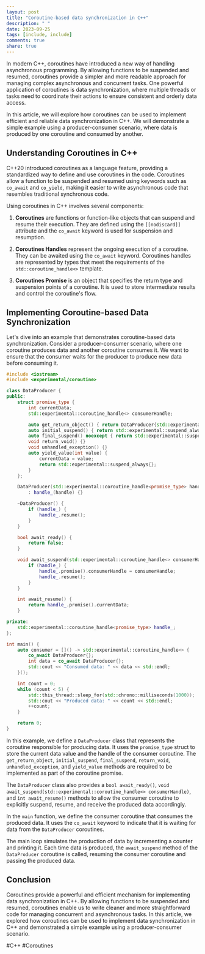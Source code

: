 ```yaml
---
layout: post
title: "Coroutine-based data synchronization in C++"
description: " "
date: 2023-09-25
tags: [include, include]
comments: true
share: true
---
```


In modern C++, coroutines have introduced a new way of handling asynchronous programming. By allowing functions to be suspended and resumed, coroutines provide a simpler and more readable approach for managing complex asynchronous and concurrent tasks. One powerful application of coroutines is data synchronization, where multiple threads or tasks need to coordinate their actions to ensure consistent and orderly data access.

In this article, we will explore how coroutines can be used to implement efficient and reliable data synchronization in C++. We will demonstrate a simple example using a producer-consumer scenario, where data is produced by one coroutine and consumed by another.

## Understanding Coroutines in C++

C++20 introduced coroutines as a language feature, providing a standardized way to define and use coroutines in the code. Coroutines allow a function to be suspended and resumed using keywords such as `co_await` and `co_yield`, making it easier to write asynchronous code that resembles traditional synchronous code.

Using coroutines in C++ involves several components:

1. **Coroutines** are functions or function-like objects that can suspend and resume their execution. They are defined using the `[[nodiscard]]` attribute and the `co_await` keyword is used for suspension and resumption.

2. **Coroutines Handles** represent the ongoing execution of a coroutine. They can be awaited using the `co_await` keyword. Coroutines handles are represented by types that meet the requirements of the `std::coroutine_handle<>` template.

3. **Coroutines Promise** is an object that specifies the return type and suspension points of a coroutine. It is used to store intermediate results and control the coroutine's flow.

## Implementing Coroutine-based Data Synchronization

Let's dive into an example that demonstrates coroutine-based data synchronization. Consider a producer-consumer scenario, where one coroutine produces data and another coroutine consumes it. We want to ensure that the consumer waits for the producer to produce new data before consuming it.

```cpp
#include <iostream>
#include <experimental/coroutine>

class DataProducer {
public:
    struct promise_type {
        int currentData;
        std::experimental::coroutine_handle<> consumerHandle;

        auto get_return_object() { return DataProducer{std::experimental::coroutine_handle<promise_type>::from_promise(*this)}; }
        auto initial_suspend() { return std::experimental::suspend_always{}; }
        auto final_suspend() noexcept { return std::experimental::suspend_always{}; }
        void return_void() {}
        void unhandled_exception() {}
        auto yield_value(int value) {
            currentData = value;
            return std::experimental::suspend_always{};
        }
    };

    DataProducer(std::experimental::coroutine_handle<promise_type> handle)
        : handle_(handle) {}

    ~DataProducer() {
        if (handle_) {
            handle_.resume();
        }
    }

    bool await_ready() {
        return false;
    }

    void await_suspend(std::experimental::coroutine_handle<> consumerHandle) {
        if (handle_) {
            handle_.promise().consumerHandle = consumerHandle;
            handle_.resume();
        }
    }

    int await_resume() {
        return handle_.promise().currentData;
    }

private:
    std::experimental::coroutine_handle<promise_type> handle_;
};

int main() {
    auto consumer = []() -> std::experimental::coroutine_handle<> {
        co_await DataProducer{};
        int data = co_await DataProducer{};
        std::cout << "Consumed data: " << data << std::endl;
    }();

    int count = 0;
    while (count < 5) {
        std::this_thread::sleep_for(std::chrono::milliseconds(1000));
        std::cout << "Produced data: " << count << std::endl;
        ++count;
    }

    return 0;
}
```

In this example, we define a `DataProducer` class that represents the coroutine responsible for producing data. It uses the `promise_type` struct to store the current data value and the handle of the consumer coroutine. The `get_return_object`, `initial_suspend`, `final_suspend`, `return_void`, `unhandled_exception`, and `yield_value` methods are required to be implemented as part of the coroutine promise.

The `DataProducer` class also provides a `bool await_ready()`, `void await_suspend(std::experimental::coroutine_handle<> consumerHandle)`, and `int await_resume()` methods to allow the consumer coroutine to explicitly suspend, resume, and receive the produced data accordingly.

In the `main` function, we define the consumer coroutine that consumes the produced data. It uses the `co_await` keyword to indicate that it is waiting for data from the `DataProducer` coroutines.

The main loop simulates the production of data by incrementing a counter and printing it. Each time data is produced, the `await_suspend` method of the `DataProducer` coroutine is called, resuming the consumer coroutine and passing the produced data.

## Conclusion

Coroutines provide a powerful and efficient mechanism for implementing data synchronization in C++. By allowing functions to be suspended and resumed, coroutines enable us to write cleaner and more straightforward code for managing concurrent and asynchronous tasks. In this article, we explored how coroutines can be used to implement data synchronization in C++ and demonstrated a simple example using a producer-consumer scenario.

#C++ #Coroutines
